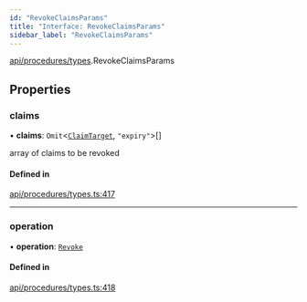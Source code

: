 ```yaml
---
id: "RevokeClaimsParams"
title: "Interface: RevokeClaimsParams"
sidebar_label: "RevokeClaimsParams"
---
```


[api/procedures/types](../../../../../modules/API/Procedures/Types/Types.md).RevokeClaimsParams

## Properties

### claims

• **claims**: `Omit`\<[`ClaimTarget`](../../../../Types/ClaimTarget/ClaimTarget.md), ``"expiry"``\>[]

array of claims to be revoked

#### Defined in

[api/procedures/types.ts:417](https://github.com/PolymeshAssociation/polymesh-sdk/blob/968f8d70c/src/api/procedures/types.ts#L417)

___

### operation

• **operation**: [`Revoke`](../../../../../enums/API/Procedures/Types/ClaimOperation/ClaimOperation.md#revoke)

#### Defined in

[api/procedures/types.ts:418](https://github.com/PolymeshAssociation/polymesh-sdk/blob/968f8d70c/src/api/procedures/types.ts#L418)
